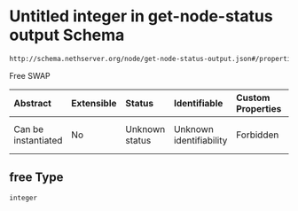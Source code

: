 # Untitled integer in get-node-status output Schema

```txt
http://schema.nethserver.org/node/get-node-status-output.json#/properties/swap/properties/free
```

Free SWAP

| Abstract            | Extensible | Status         | Identifiable            | Custom Properties | Additional Properties | Access Restrictions | Defined In                                                                               |
| :------------------ | :--------- | :------------- | :---------------------- | :---------------- | :-------------------- | :------------------ | :--------------------------------------------------------------------------------------- |
| Can be instantiated | No         | Unknown status | Unknown identifiability | Forbidden         | Allowed               | none                | [get-node-status-output.json\*](node/get-node-status-output.json "open original schema") |

## free Type

`integer`

